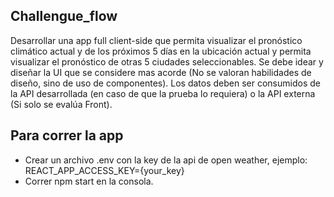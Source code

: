 ## Challengue_flow

Desarrollar una app full client-side que permita visualizar el pronóstico climático actual y de los
próximos 5 días en la ubicación actual y permita visualizar el pronóstico de otras 5 ciudades
seleccionables.
Se debe idear y diseñar la UI que se considere mas acorde (No se valoran habilidades de diseño, sino de
uso de componentes).
Los datos deben ser consumidos de la API desarrollada (en caso de que la prueba lo requiera) o la API
externa (Si solo se evalúa Front).

## Para correr la app

- Crear un archivo .env con la key de la api de open weather, ejemplo: REACT_APP_ACCESS_KEY={your_key}
- Correr npm start en la consola.
